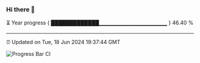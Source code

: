 ### Hi there 👋

⏳ Year progress { █████████████▁▁▁▁▁▁▁▁▁▁▁▁▁▁▁▁▁ } 46.40 %

---

⏰ Updated on Tue, 18 Jun 2024 19:37:44 GMT

![Progress Bar CI](https://github.com/IshwaranRudhara/GIT-ACTION/workflows/Progress%20Bar%20CI/badge.svg)
